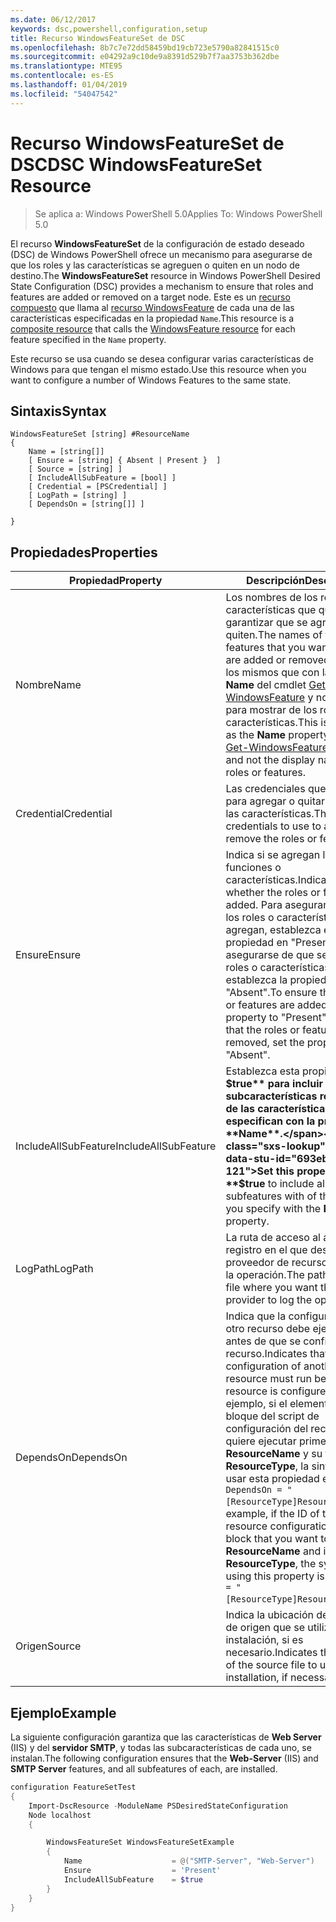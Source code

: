 ```yaml
---
ms.date: 06/12/2017
keywords: dsc,powershell,configuration,setup
title: Recurso WindowsFeatureSet de DSC
ms.openlocfilehash: 8b7c7e72dd58459bd19cb723e5790a82841515c0
ms.sourcegitcommit: e04292a9c10de9a8391d529b7f7aa3753b362dbe
ms.translationtype: MTE95
ms.contentlocale: es-ES
ms.lasthandoff: 01/04/2019
ms.locfileid: "54047542"
---
```

# <a name="dsc-windowsfeatureset-resource"></a><span data-ttu-id="693eb-103">Recurso WindowsFeatureSet de DSC</span><span class="sxs-lookup"><span data-stu-id="693eb-103">DSC WindowsFeatureSet Resource</span></span>

> <span data-ttu-id="693eb-104">Se aplica a: Windows PowerShell 5.0</span><span class="sxs-lookup"><span data-stu-id="693eb-104">Applies To: Windows PowerShell 5.0</span></span>

<span data-ttu-id="693eb-105">El recurso **WindowsFeatureSet** de la configuración de estado deseado (DSC) de Windows PowerShell ofrece un mecanismo para asegurarse de que los roles y las características se agreguen o quiten en un nodo de destino.</span><span class="sxs-lookup"><span data-stu-id="693eb-105">The **WindowsFeatureSet** resource in Windows PowerShell Desired State Configuration (DSC) provides a mechanism to ensure that roles and features are added or removed on a target node.</span></span>
<span data-ttu-id="693eb-106">Este es un [recurso compuesto](../../../resources/authoringResourceComposite.md) que llama al [recurso WindowsFeature](windowsfeatureResource.md) de cada una de las características especificadas en la propiedad `Name`.</span><span class="sxs-lookup"><span data-stu-id="693eb-106">This resource is a [composite resource](../../../resources/authoringResourceComposite.md) that calls the [WindowsFeature resource](windowsfeatureResource.md) for each feature specified in the `Name` property.</span></span>

<span data-ttu-id="693eb-107">Este recurso se usa cuando se desea configurar varias características de Windows para que tengan el mismo estado.</span><span class="sxs-lookup"><span data-stu-id="693eb-107">Use this resource when you want to configure a number of Windows Features to the same state.</span></span>

## <a name="syntax"></a><span data-ttu-id="693eb-108">Sintaxis</span><span class="sxs-lookup"><span data-stu-id="693eb-108">Syntax</span></span>

```
WindowsFeatureSet [string] #ResourceName
{
    Name = [string[]]
    [ Ensure = [string] { Absent | Present }  ]
    [ Source = [string] ]
    [ IncludeAllSubFeature = [bool] ]
    [ Credential = [PSCredential] ]
    [ LogPath = [string] ]
    [ DependsOn = [string[]] ]

}
```

## <a name="properties"></a><span data-ttu-id="693eb-109">Propiedades</span><span class="sxs-lookup"><span data-stu-id="693eb-109">Properties</span></span>

|  <span data-ttu-id="693eb-110">Propiedad</span><span class="sxs-lookup"><span data-stu-id="693eb-110">Property</span></span>  |  <span data-ttu-id="693eb-111">Descripción</span><span class="sxs-lookup"><span data-stu-id="693eb-111">Description</span></span>   |
|---|---|
| <span data-ttu-id="693eb-112">Nombre</span><span class="sxs-lookup"><span data-stu-id="693eb-112">Name</span></span>| <span data-ttu-id="693eb-113">Los nombres de los roles o características que quiere garantizar que se agreguen o se quiten.</span><span class="sxs-lookup"><span data-stu-id="693eb-113">The names of the roles or features that you want to ensure are added or removed.</span></span> <span data-ttu-id="693eb-114">Estos son los mismos que con la propiedad **Name** del cmdlet [Get-WindowsFeature](https://technet.microsoft.com/en-us/library/jj205469.aspx) y no el nombre para mostrar de los roles o características.</span><span class="sxs-lookup"><span data-stu-id="693eb-114">This is the same as the **Name** property of the [Get-WindowsFeature](https://technet.microsoft.com/en-us/library/jj205469.aspx) cmdlet, and not the display name of the roles or features.</span></span>|
| <span data-ttu-id="693eb-115">Credential</span><span class="sxs-lookup"><span data-stu-id="693eb-115">Credential</span></span>| <span data-ttu-id="693eb-116">Las credenciales que se usarán para agregar o quitar los roles o las características.</span><span class="sxs-lookup"><span data-stu-id="693eb-116">The credentials to use to add or remove the roles or features.</span></span>|
| <span data-ttu-id="693eb-117">Ensure</span><span class="sxs-lookup"><span data-stu-id="693eb-117">Ensure</span></span>| <span data-ttu-id="693eb-118">Indica si se agregan las funciones o características.</span><span class="sxs-lookup"><span data-stu-id="693eb-118">Indicates whether the roles or features are added.</span></span> <span data-ttu-id="693eb-119">Para asegurarse de que los roles o características se agregan, establezca esta propiedad en "Present"; para asegurarse de que se quitan los roles o características, establezca la propiedad en "Absent".</span><span class="sxs-lookup"><span data-stu-id="693eb-119">To ensure that the roles or features are added, set this property to "Present" To ensure that the roles or features are removed, set the property to "Absent".</span></span>|
| <span data-ttu-id="693eb-120">IncludeAllSubFeature</span><span class="sxs-lookup"><span data-stu-id="693eb-120">IncludeAllSubFeature</span></span>| <span data-ttu-id="693eb-121">Establezca esta propiedad en **$true** para incluir todas las subcaracterísticas requeridas de las características que se especifican con la propiedad **Name**.</span><span class="sxs-lookup"><span data-stu-id="693eb-121">Set this property to **$true** to include all required subfeatures with of the features you specify with the **Name** property.</span></span>|
| <span data-ttu-id="693eb-122">LogPath</span><span class="sxs-lookup"><span data-stu-id="693eb-122">LogPath</span></span>| <span data-ttu-id="693eb-123">La ruta de acceso al archivo de registro en el que desea que el proveedor de recursos registre la operación.</span><span class="sxs-lookup"><span data-stu-id="693eb-123">The path to a log file where you want the resource provider to log the operation.</span></span>|
| <span data-ttu-id="693eb-124">DependsOn</span><span class="sxs-lookup"><span data-stu-id="693eb-124">DependsOn</span></span>| <span data-ttu-id="693eb-125">Indica que la configuración de otro recurso debe ejecutarse antes de que se configure este recurso.</span><span class="sxs-lookup"><span data-stu-id="693eb-125">Indicates that the configuration of another resource must run before this resource is configured.</span></span> <span data-ttu-id="693eb-126">Por ejemplo, si el elemento ID del bloque del script de configuración del recurso que quiere ejecutar primero es __ResourceName__ y su tipo es __ResourceType__, la sintaxis para usar esta propiedad es `DependsOn = "[ResourceType]ResourceName"`.</span><span class="sxs-lookup"><span data-stu-id="693eb-126">For example, if the ID of the resource configuration script block that you want to run first is __ResourceName__ and its type is __ResourceType__, the syntax for using this property is `DependsOn = "[ResourceType]ResourceName"`.</span></span>|
| <span data-ttu-id="693eb-127">Origen</span><span class="sxs-lookup"><span data-stu-id="693eb-127">Source</span></span>| <span data-ttu-id="693eb-128">Indica la ubicación del archivo de origen que se utilizará para la instalación, si es necesario.</span><span class="sxs-lookup"><span data-stu-id="693eb-128">Indicates the location of the source file to use for installation, if necessary.</span></span>|

## <a name="example"></a><span data-ttu-id="693eb-129">Ejemplo</span><span class="sxs-lookup"><span data-stu-id="693eb-129">Example</span></span>

<span data-ttu-id="693eb-130">La siguiente configuración garantiza que las características de **Web Server** (IIS) y del **servidor SMTP**, y todas las subcaracterísticas de cada uno, se instalan.</span><span class="sxs-lookup"><span data-stu-id="693eb-130">The following configuration ensures that the **Web-Server** (IIS) and **SMTP Server** features, and all subfeatures of each, are installed.</span></span>

```powershell
configuration FeatureSetTest
{
    Import-DscResource -ModuleName PSDesiredStateConfiguration
    Node localhost
    {

        WindowsFeatureSet WindowsFeatureSetExample
        {
            Name                    = @("SMTP-Server", "Web-Server")
            Ensure                  = 'Present'
            IncludeAllSubFeature    = $true
        }
    }
}
```
